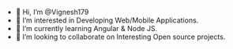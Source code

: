 - 👋 Hi, I’m @Vignesh179
- 👀 I’m interested in Developing Web/Mobile Applications.
- 🌱 I’m currently learning Angular & Node JS.
- 💞️ I’m looking to collaborate on Interesting Open source projects.

<!---
Vignesh179/Vignesh179 is a ✨ special ✨ repository because its `README.md` (this file) appears on your GitHub profile.
You can click the Preview link to take a look at your changes.
--->
